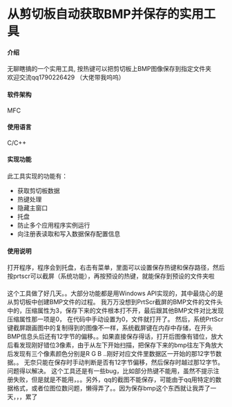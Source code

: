 # 从剪切板自动获取BMP并保存的实用工具

#### 介绍
无聊瞎搞的一个实用工具, 按热键可以把剪切板上BMP图像保存到指定文件夹  
欢迎交流qq1790226429 （大佬带我呜呜）

#### 软件架构
MFC

#### 使用语言
C/C++


#### 实现功能

此工具实现的功能有：

- 获取剪切板数据  
- 热键处理  
- 隐藏主窗口  
- 托盘  
- 防止多个应用程序实例运行  
- 向注册表读取和写入数据保存配置信息  


#### 使用说明

打开程序，程序会到托盘，右击有菜单，里面可以设置保存热键和保存路径，然后按prtscr可以截屏（系统功能），再按预设的热键，就能保存到预设的文件夹啦


#### 

这个工具做了好几天。。大部分功能都是用Windows API实现的，其中最烧心的是从剪切板中创建BMP文件的过程。
我万万没想到PrtScr截屏的BMP文件的文件头中的，压缩属性为3，保存下来的文件根本打不开，最后跟其他BMP文件对比发现压缩属性那一项是0，
在代码中手动设置为0，文件就打开了。
然后，系统PrtScr键截屏跟画图中的复制得到的图像不一样，系统截屏键在内存中存储，在开头BMP信息头后还有12字节的偏移。。如果直接保存得话，打开后图像有错位，放大后看发现刚好错位3像素，由于从左下开始扫描，把保存下来的bmp往左下角放大后发现有三个像素颜色分别是R G B ..刚好对应文件里数据区一开始的那12字节数据。。
无奈只能在保存时手动判断是否有12字节偏移，然后保存时越过那12字节。问题得以解决。
这个工具还是有一些bug，比如部分热键不能用，虽然不提示注册失败，但是就是不能用，。。另外，qq的截图不能保存，可能由于qq用特定的数据格式，或者位图位数问题，懒得弄了。。因为保存bmp这个东西就让我弄了一天，，，累了
